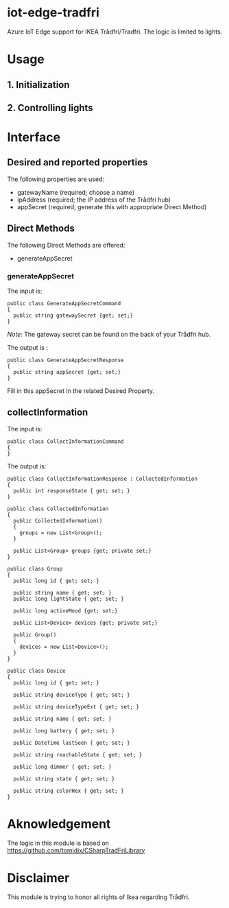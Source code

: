 # iot-edge-tradfri

Azure IoT Edge support for IKEA Trådfri/Tradfri. The logic is limited to lights.

# Usage

## 1. Initialization

## 2. Controlling lights

# Interface

## Desired and reported properties

The following properties are used:

* gatewayName (required; choose a name)
* ipAddress (required; the IP address of the Trådfri hub)
* appSecret (required; generate this with appropriate Direct Method)

## Direct Methods

The following Direct Methods are offered:

* generateAppSecret

### generateAppSecret

The input is:

```
public class GenerateAppSecretCommand
{
  public string gatewaySecret {get; set;}
}
```

*Note*: The gateway secret can be found on the back of your Trådfri hub.

The output is :

```
public class GenerateAppSecretResponse
{
  public string appSecret {get; set;}
}
```

Fill in this appSecret in the related Desired Property.

## collectInformation

The input is:

```
public class CollectInformationCommand
{
}
```

The output is:

```
public class CollectInformationResponse : CollectedInformation
{
  public int responseState { get; set; }
}

public class CollectedInformation
{
  public CollectedInformation()
  {
    groups = new List<Group>();
  }      

  public List<Group> groups {get; private set;}
}

public class Group
{
  public long id { get; set; }

  public string name { get; set; }
  public long lightState { get; set; }

  public long activeMood {get; set;}

  public List<Device> devices {get; private set;}

  public Group()
  {
    devices = new List<Device>();
  }
}

public class Device
{
  public long id { get; set; }

  public string deviceType { get; set; }

  public string deviceTypeExt { get; set; }

  public string name { get; set; }

  public long battery { get; set; }

  public DateTime lastSeen { get; set; }

  public string reachableState { get; set; }

  public long dimmer { get; set; }

  public string state { get; set; }

  public string colorHex { get; set; }
}
```

# Aknowledgement

The logic in this module is based on https://github.com/tomidix/CSharpTradFriLibrary

# Disclaimer

This module is trying to honor all rights of Ikea regarding Trådfri.  
